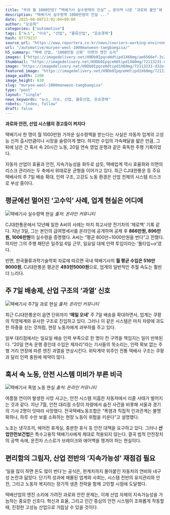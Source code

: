 ```yaml
---
title: "무려 월 1000만원? “택배기사 실수령액의 진실” … 쏟아져 나온 ‘과로와 불만’에 무슨 일인가 봤더니"
description: "택배기사 실수령액 1000만원의 진실 ..."
date: 2025-08-08T13:02:04+09:00
author: "오승희"
categories: ["automotive"]
tags: ["뉴스", "이슈", "산업", "물류산업", "운송경제"]
hash: 07779237
source_url: "https://www.reportera.co.kr/news/couriers-working-environment/"
url: "/automotive/muryeo-weol-1000manweon-taegbaegisa/"
h5_summary: "택배 산업, ‘1000만원 신화’ 이면의 엔진 소리"
images: ["https://imagedelivery.net/H9Db0IpqceHdtipd1X60mg/ae6566ef-3c2a-4ccf-0b54-4e5cacc4d500/public", "https://imagedelivery.net/H9Db0IpqceHdtipd1X60mg/c3c4cc6d-12e3-447c-5201-f0f440c6da00/public", "https://imagedelivery.net/H9Db0IpqceHdtipd1X60mg/7843a164-6337-484a-d126-6191bcd0eb00/public", "https://imagedelivery.net/H9Db0IpqceHdtipd1X60mg/72113231-d32e-43da-8973-d8663af99f00/public"]
thumbnail: "https://imagedelivery.net/H9Db0IpqceHdtipd1X60mg/72113231-d32e-43da-8973-d8663af99f00/public"
image: "https://imagedelivery.net/H9Db0IpqceHdtipd1X60mg/72113231-d32e-43da-8973-d8663af99f00/public"
featured_image: "https://imagedelivery.net/H9Db0IpqceHdtipd1X60mg/72113231-d32e-43da-8973-d8663af99f00/public"
image_width: 1200
image_height: 630
slug: "muryeo-weol-1000manweon-taegbaegisa"
type: "post"
layout: "single"
news_keywords: "뉴스, 이슈, 산업, 물류산업, 운송경제"
robots: "index, follow"
draft: false
---
```


**과로와 안전, 산업 시스템의 경고등이 켜지다**

택배기사 한 명이 월 1000만원 가까운 실수령액을 받는다는 사실은 자동차 업계의 고성능 신차 출시만큼이나 시장을 술렁이게 했다. 하지만 수입의 가속페달을 밟은 만큼, 그 뒤에 남은 건 혹서 속 20시간 노동, 20일 연속 영업 운행과 같은 혹독한 주행 기록이었다.

자동차 산업이 효율과 안전, 지속가능성을 화두로 삼듯, 택배업계 역시 효율화와 이면의 리스크 관리라는 두 축에서 위태로운 균형을 이어가고 있다. 최근 CJ대한통운 등 주요 택배사의 주 7일 배송 확대, 인력 구조, 고강도 노동 환경은 산업 전체의 시스템 리스크로 부상 중이다.

## 평균에선 멀어진 ‘고수익’ 사례, 업계 현실은 어디에

![택배기사 실수령액 현실](https://imagedelivery.net/H9Db0IpqceHdtipd1X60mg/ae6566ef-3c2a-4ccf-0b54-4e5cacc4d500/public)
*출처: 온라인 커뮤니티*


CJ대한통운에서 12년째 일한 A씨의 사례는 마치 최고사양 전기차의 ‘제로백’ 기록 같다. 지난 3일, 그는 본인의 급여명세서를 온라인에 공개하며 공제 후 **866만원, 896만원, 1006만원**의 실수령을 증명했다. A씨는 “평균 800만~1000만원을 번다”고 전했다. 하지만 그의 주행 패턴은 일주일 6일 근무, 일요일 대체 인력 투입이라는 ‘풀타임+α’였다.

반면, 한국물류과학기술학회 자료에 따르면 국내 택배기사의 **월 평균 수입은 516만9000원**, CJ대한통운 평균은 **493만5000원**으로, 업계의 일반적인 추월 속도는 훨씬 더 느리다.

## 주 7일 배송제, 산업 구조의 ‘과열’ 신호

![택배기사 주7일 과로 현실](https://imagedelivery.net/H9Db0IpqceHdtipd1X60mg/7843a164-6337-484a-d126-6191bcd0eb00/public)
*출처: 온라인 커뮤니티*


최근 CJ대한통운이 읍면 단위까지 **‘매일 오네’** 주 7일 배송을 확대하면서, 업계는 쿠팡의 직영체계와 유사한 구조로 진입하고 있다. 그러나 이 같은 시스템은 마치 차량에 과도한 하중을 싣는 것처럼, 현장 노동자에게 과부하를 주고 있다.

일부 대리점에서는 일요일 배송 인력 부족으로 한 명이 전 구역을 책임지는 일이 반복된다. “20일 연속 운행 중인데 수입은 제자리”라는 기사들의 목소리는, 인력 확보 없는 주행 거리 연장에 따른 엔진 과열을 연상시킨다. 위탁계약 위주인 전통 택배사 구조는 쿠팡과 달리 인력 충원에 제약이 많다.

## 혹서 속 노동, 안전 시스템 미비가 부른 비극

![택배기사 폭염 노동 현실](https://imagedelivery.net/H9Db0IpqceHdtipd1X60mg/c3c4cc6d-12e3-447c-5201-f0f440c6da00/public)
*출처: 온라인 커뮤니티*


여름철 연이어 발생한 사망 사고는, 안전 시스템 미흡한 자동차에서 리콜 사태가 벌어지는 것과 같다. 지난 7월, 인천 대리점 소장이 차량에서 숨진 사건을 비롯해 서울과 경기의 기사 2명이 잇따라 사망했다. 전국택배노동조합은 “폭염과 직접적 인과관계는 불명확하나, 하루 수만 보를 소화하는 현장 노동이 위험을 키운다”고 설명했다.

노조는 냉각조끼, 에어컨 휴게실, 충분한 휴식 등 안전 대책을 요구하고 있다. 그러나 **산업안전보건법**은 특수고용직 택배기사에게 제대로 적용되지 않는다. 결국 법적 안전장치의 공백 속에, 운전자 스스로가 브레이크와 에어백을 챙겨야 하는 현실이다.

## 편리함의 그림자, 산업 전반의 ‘지속가능성’ 재점검 필요

‘일을 많이 하면 돈도 많이 번다’는 공식은, 한계치까지 몰아붙인 자동차의 연비와 내구성 논란과 닮았다. 단기적 성과에 매몰된 업계와 사회는, 시스템 전반의 유지관리와 안전, 그리고 노동자 복지라는 장기적 생존 전략을 함께 고민할 시점에 도달했다.

택배산업의 엔진 소리에 가려진 과로와 안전 문제는, 이제 산업 자체의 지속가능성을 가늠하는 중요한 신호다. 혁신과 효율, 그리고 인간 중심의 안전 시스템이 조화롭게 작동할 때, 진정한 고성능 산업으로 거듭날 수 있을 것이다.
